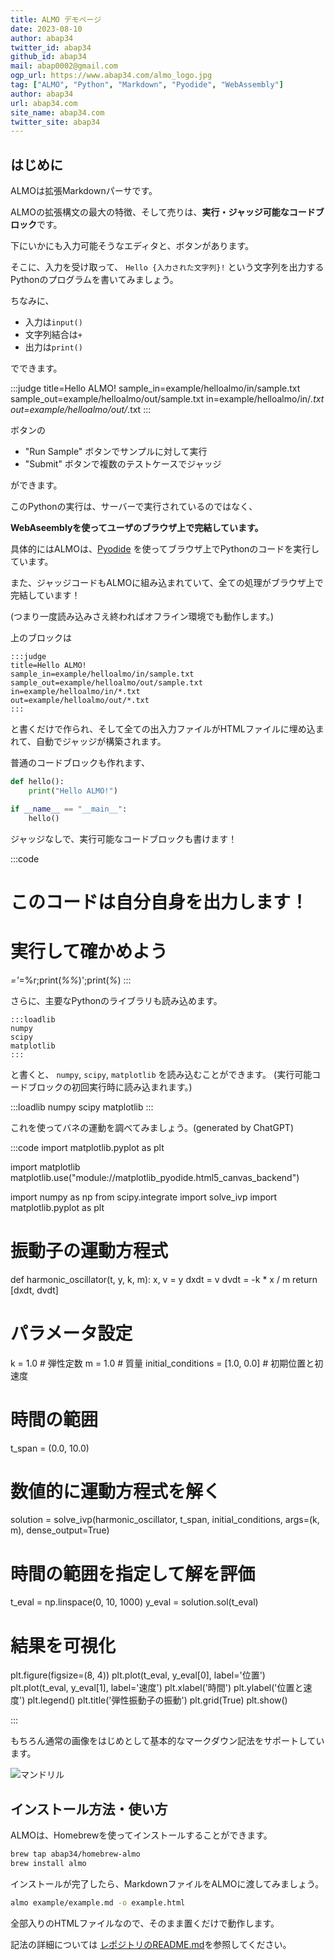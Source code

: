 ```yaml
---
title: ALMO デモページ
date: 2023-08-10
author: abap34
twitter_id: abap34
github_id: abap34
mail: abap0002@gmail.com
ogp_url: https://www.abap34.com/almo_logo.jpg
tag: ["ALMO", "Python", "Markdown", "Pyodide", "WebAssembly"]
author: abap34
url: abap34.com
site_name: abap34.com
twitter_site: abap34
---
```


## はじめに


ALMOは拡張Markdownパーサです。

ALMOの拡張構文の最大の特徴、そして売りは、**実行・ジャッジ可能なコードブロック**です。

下にいかにも入力可能そうなエディタと、ボタンがあります。

そこに、入力を受け取って、 `Hello {入力された文字列}!` という文字列を出力するPythonのプログラムを書いてみましょう。

ちなみに、

- 入力は`input()`
- 文字列結合は`+`
- 出力は`print()`

でできます。


:::judge
title=Hello ALMO!
sample_in=example/helloalmo/in/sample.txt
sample_out=example/helloalmo/out/sample.txt
in=example/helloalmo/in/*.txt
out=example/helloalmo/out/*.txt
:::


ボタンの
- "Run Sample" ボタンでサンプルに対して実行
- "Submit" ボタンで複数のテストケースでジャッジ

ができます。

このPythonの実行は、サーバーで実行されているのではなく、

**WebAseemblyを使ってユーザのブラウザ上で完結しています。**


具体的にはALMOは、[Pyodide](https://pyodide.org/en/stable/) を使ってブラウザ上でPythonのコードを実行しています。


また、ジャッジコードもALMOに組み込まれていて、全ての処理がブラウザ上で完結しています！

(つまり一度読み込みさえ終わればオフライン環境でも動作します。)


上のブロックは

```text
:::judge
title=Hello ALMO!
sample_in=example/helloalmo/in/sample.txt
sample_out=example/helloalmo/out/sample.txt
in=example/helloalmo/in/*.txt
out=example/helloalmo/out/*.txt
:::
```

と書くだけで作られ、そして全ての出入力ファイルがHTMLファイルに埋め込まれて、自動でジャッジが構築されます。

普通のコードブロックも作れます、

```python
def hello():
    print("Hello ALMO!")

if __name__ == "__main__":
    hello()
```

ジャッジなしで、実行可能なコードブロックも書けます！



:::code
# このコードは自分自身を出力します！　

# 実行して確かめよう

_='_=%r;print(_%%_)';print(_%_)
:::


さらに、主要なPythonのライブラリも読み込めます。

```
:::loadlib
numpy
scipy
matplotlib
:::
```

と書くと、 `numpy`, `scipy`, `matplotlib` を読み込むことができます。
(実行可能コードブロックの初回実行時に読み込まれます。)

:::loadlib
numpy
scipy
matplotlib
:::

これを使ってバネの運動を調べてみましょう。(generated by ChatGPT)

:::code
import matplotlib.pyplot as plt

import matplotlib
matplotlib.use("module://matplotlib_pyodide.html5_canvas_backend")

import numpy as np
from scipy.integrate import solve_ivp
import matplotlib.pyplot as plt

# 振動子の運動方程式
def harmonic_oscillator(t, y, k, m):
    x, v = y
    dxdt = v
    dvdt = -k * x / m
    return [dxdt, dvdt]

# パラメータ設定
k = 1.0  # 弾性定数
m = 1.0  # 質量
initial_conditions = [1.0, 0.0]  # 初期位置と初速度

# 時間の範囲
t_span = (0.0, 10.0)

# 数値的に運動方程式を解く
solution = solve_ivp(harmonic_oscillator, t_span, initial_conditions, args=(k, m), dense_output=True)

# 時間の範囲を指定して解を評価
t_eval = np.linspace(0, 10, 1000)
y_eval = solution.sol(t_eval)

# 結果を可視化
plt.figure(figsize=(8, 4))
plt.plot(t_eval, y_eval[0], label='位置')
plt.plot(t_eval, y_eval[1], label='速度')
plt.xlabel('時間')
plt.ylabel('位置と速度')
plt.legend()
plt.title('弾性振動子の振動')
plt.grid(True)
plt.show()

:::


もちろん通常の画像をはじめとして基本的なマークダウン記法をサポートしています。

![マンドリル](https://imagingsolution.net/wordpress/wp-content/uploads/2011/03/Mandrill.png)


## インストール方法・使い方

ALMOは、Homebrewを使ってインストールすることができます。

```bash
brew tap abap34/homebrew-almo
brew install almo
```

インストールが完了したら、MarkdownファイルをALMOに渡してみましょう。

```bash
almo example/example.md -o example.html
```

全部入りのHTMLファイルなので、そのまま置くだけで動作します。

記法の詳細については [レポジトリのREADME.md](https://github.com/abap34/ALMO)を参照してください。


